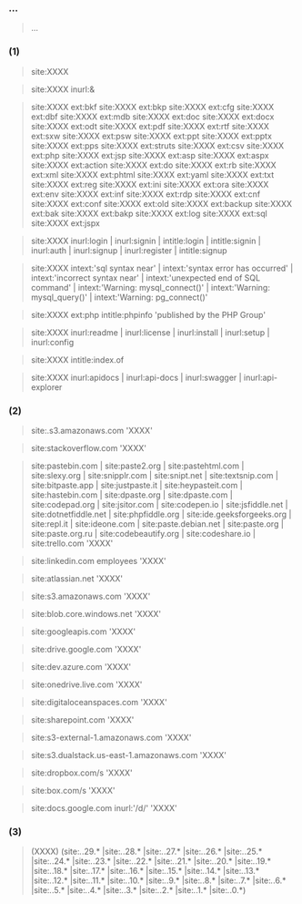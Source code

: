 ### ...

> ...

### (1)

> site:XXXX

> site:XXXX  inurl:&

> site:XXXX  ext:bkf
> site:XXXX  ext:bkp 
> site:XXXX  ext:cfg 
> site:XXXX  ext:dbf 
> site:XXXX  ext:mdb 
> site:XXXX  ext:doc 
> site:XXXX  ext:docx 
> site:XXXX  ext:odt 
> site:XXXX  ext:pdf 
> site:XXXX  ext:rtf 
> site:XXXX  ext:sxw 
> site:XXXX  ext:psw 
> site:XXXX  ext:ppt 
> site:XXXX  ext:pptx 
> site:XXXX  ext:pps 
> site:XXXX  ext:struts 
> site:XXXX  ext:csv
> site:XXXX  ext:php 
> site:XXXX  ext:jsp 
> site:XXXX  ext:asp 
> site:XXXX  ext:aspx 
> site:XXXX  ext:action 
> site:XXXX  ext:do 
> site:XXXX  ext:rb 
> site:XXXX  ext:xml 
> site:XXXX  ext:phtml 
> site:XXXX  ext:yaml 
> site:XXXX  ext:txt 
> site:XXXX  ext:reg 
> site:XXXX  ext:ini 
> site:XXXX  ext:ora 
> site:XXXX  ext:env 
> site:XXXX  ext:inf 
> site:XXXX  ext:rdp 
> site:XXXX  ext:cnf 
> site:XXXX  ext:conf 
> site:XXXX  ext:old 
> site:XXXX  ext:backup 
> site:XXXX  ext:bak 
> site:XXXX  ext:bakp 
> site:XXXX  ext:log 
> site:XXXX  ext:sql 
> site:XXXX  ext:jspx

> site:XXXX  inurl:login | inurl:signin | intitle:login | intitle:signin | inurl:auth | inurl:signup | inurl:register | intitle:signup

> site:XXXX  intext:'sql syntax near' | intext:'syntax error has occurred' | intext:'incorrect syntax near' | intext:'unexpected end of SQL command' | intext:'Warning: mysql_connect()' | intext:'Warning: mysql_query()' | intext:'Warning: pg_connect()'

> site:XXXX  ext:php intitle:phpinfo 'published by the PHP Group'

> site:XXXX  inurl:readme | inurl:license | inurl:install | inurl:setup | inurl:config

> site:XXXX  intitle:index.of

> site:XXXX  inurl:apidocs | inurl:api-docs | inurl:swagger | inurl:api-explorer

### (2)

> site:.s3.amazonaws.com 'XXXX'

> site:stackoverflow.com 'XXXX'

> site:pastebin.com | site:paste2.org | site:pastehtml.com | site:slexy.org | site:snipplr.com | site:snipt.net | site:textsnip.com | site:bitpaste.app | site:justpaste.it | site:heypasteit.com | site:hastebin.com | site:dpaste.org | site:dpaste.com | site:codepad.org | site:jsitor.com | site:codepen.io | site:jsfiddle.net | site:dotnetfiddle.net | site:phpfiddle.org | site:ide.geeksforgeeks.org | site:repl.it | site:ideone.com | site:paste.debian.net | site:paste.org | site:paste.org.ru | site:codebeautify.org  | site:codeshare.io | site:trello.com 'XXXX'

> site:linkedin.com employees 'XXXX'

> site:atlassian.net 'XXXX'

> site:s3.amazonaws.com 'XXXX'

> site:blob.core.windows.net 'XXXX'

> site:googleapis.com 'XXXX'

> site:drive.google.com 'XXXX'

> site:dev.azure.com 'XXXX'

> site:onedrive.live.com 'XXXX'

> site:digitaloceanspaces.com 'XXXX'

> site:sharepoint.com 'XXXX'

> site:s3-external-1.amazonaws.com 'XXXX'

> site:s3.dualstack.us-east-1.amazonaws.com 'XXXX'

> site:dropbox.com/s 'XXXX'

> site:box.com/s 'XXXX'

> site:docs.google.com inurl:'/d/' 'XXXX'

### (3)

> (XXXX) (site:*.*.29.* |site:*.*.28.* |site:*.*.27.* |site:*.*.26.* |site:*.*.25.* |site:*.*.24.* |site:*.*.23.* |site:*.*.22.* |site:*.*.21.* |site:*.*.20.* |site:*.*.19.* |site:*.*.18.* |site:*.*.17.* |site:*.*.16.* |site:*.*.15.* |site:*.*.14.* |site:*.*.13.* |site:*.*.12.* |site:*.*.11.* |site:*.*.10.* |site:*.*.9.* |site:*.*.8.* |site:*.*.7.* |site:*.*.6.* |site:*.*.5.* |site:*.*.4.* |site:*.*.3.* |site:*.*.2.* |site:*.*.1.* |site:*.*.0.*)
